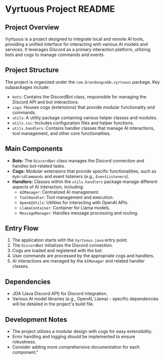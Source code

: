 # Vyrtuous Project README

## Project Overview

Vyrtuous is a project designed to integrate local and remote AI tools, providing a unified interface for interacting with various AI models and services.  It leverages Discord as a primary interaction platform, utilizing bots and cogs to manage commands and events.

## Project Structure

The project is organized under the `com.brandongcobb.vyrtuous` package. Key subpackages include:

*   `bots`: Contains the DiscordBot class, responsible for managing the Discord API and bot interactions.
*   `cogs`:  Houses cogs (extensions) that provide modular functionality and commands.
*   `utils`:  A utility package containing various helper classes and modules.
*   `utils.inc`: Includes configuration files and helper functions.
*   `utils.handlers`: Contains handler classes that manage AI interactions, tool management, and other core functionalities.

## Main Components

*   **Bots:** The `DiscordBot` class manages the Discord connection and handles bot-related tasks.
*   **Cogs:**  Modular extensions that provide specific functionalities, such as `HybridCommands` and event listeners (e.g., `EventListeners`).
*   **Handlers:**  Classes within the `utils.handlers` package manage different aspects of AI interaction, including:
    *   `AIManager`:  Centralized AI management.
    *   `ToolHandler`:  Tool management and execution.
    *   `OpenAIUtils`:  Utilities for interacting with OpenAI APIs.
    *   `LlamaContainer`: Container for Llama models.
    *   `MessageManager`: Handles message processing and routing.

## Entry Flow

1.  The application starts with the `Vyrtuous.java` entry point.
2.  The `DiscordBot` initializes the Discord connection.
3.  Cogs are loaded and registered with the bot.
4.  User commands are processed by the appropriate cogs and handlers.
5.  AI interactions are managed by the `AIManager` and related handler classes.

## Dependencies

*   JDA (Java Discord API) for Discord integration.
*   Various AI model libraries (e.g., OpenAI, Llama) - specific dependencies will be detailed in the project's build file.

## Development Notes

*   The project utilizes a modular design with cogs for easy extensibility.
*   Error handling and logging should be implemented to ensure robustness.
*   Consider adding more comprehensive documentation for each component."
